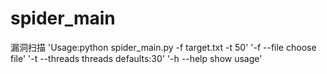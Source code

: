 # spider_main
漏洞扫描
'Usage:python spider_main.py -f target.txt -t 50'
'-f --file    choose file'
'-t --threads threads defaults:30'
'-h --help    show usage'